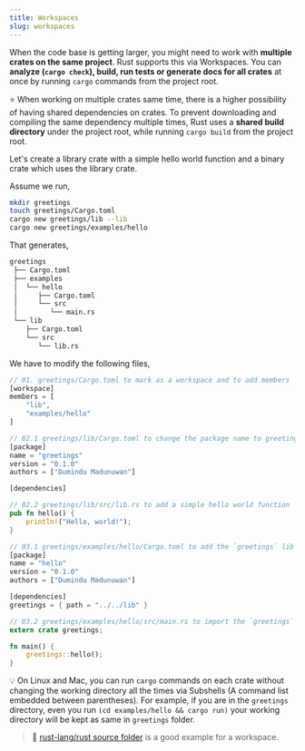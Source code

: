 ```yaml
---
title: Workspaces
slug: workspaces
---
```


When the code base is getting larger, you might need to work with **multiple crates on the same project**. Rust supports this via Workspaces. You can **analyze (`cargo check`), build, run tests or generate docs for all crates** at once by running `cargo` commands from the project root.

⭐️ When working on multiple crates same time, there is a higher possibility of having shared dependencies on crates. To prevent downloading and compiling the same dependency multiple times, Rust uses a **shared build directory** under the project root, while running `cargo build` from the project root.

Let's create a library crate with a simple hello world function and a binary crate which uses the library crate.

Assume we run,
```bash
mkdir greetings
touch greetings/Cargo.toml
cargo new greetings/lib --lib
cargo new greetings/examples/hello
```

That generates,
```bash
greetings
 ├── Cargo.toml
 ├── examples
 │  └── hello
 │     ├── Cargo.toml
 │     └── src
 │        └── main.rs
 └── lib
    ├── Cargo.toml
    └── src
       └── lib.rs
```

We have to modify the following files,
```rust
// 01. greetings/Cargo.toml to mark as a workspace and to add members
[workspace]
members = [
    "lib",
    "examples/hello"
]

// 02.1 greetings/lib/Cargo.toml to change the package name to greetings
[package]
name = "greetings"
version = "0.1.0"
authors = ["Dumindu Madunuwan"]

[dependencies]

// 02.2 greetings/lib/src/lib.rs to add a simple hello world function
pub fn hello() {
    println!("Hello, world!");
}

// 03.1 greetings/examples/hello/Cargo.toml to add the `greetings` lib as a dependency
[package]
name = "hello"
version = "0.1.0"
authors = ["Dumindu Madunuwan"]

[dependencies]
greetings = { path = "../../lib" }

// 03.2 greetings/examples/hello/src/main.rs to import the `greetings` lib and call its hello world function
extern crate greetings;

fn main() {
    greetings::hello();
}
```

💡 On Linux and Mac, you can run `cargo` commands on each crate without changing the working directory all the times via Subshells (A command list embedded between parentheses). For example, if you are in the `greetings` directory, even you run `(cd examples/hello && cargo run)` your working directory will be kept  as same in `greetings` folder.

> 🔎 [rust-lang/rust source folder](https://github.com/rust-lang/rust/tree/master/src) is a good example for a workspace.

